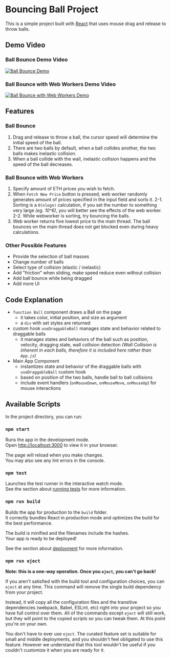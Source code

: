 # Bouncing Ball Project

This is a simple project built with [React](https://react.dev/) that uses mouse drag and release to throw balls.


## Demo Video

### Ball Bounce Demo Video

[![Ball Bounce Demo](http://img.youtube.com/vi/jw5GPUy_MyI/0.jpg)](https://youtu.be/jw5GPUy_MyI)

### Ball Bounce with Web Workers Demo Video
[![Ball Bounce with Web Workers Demo](http://img.youtube.com/vi/ISQRRiaJIy8/0.jpg)](https://youtu.be/ISQRRiaJIy8)

## Features

### Ball Bounce

1. Drag and release to throw a ball, the cursor speed will determine the initial speed of the ball.
2. There are two balls by default, when a ball collides another, the two balls makes inelastic collision.
3. When a ball collide with the wall, inelastic collision happens and the speed of the ball decreases.

### Ball Bounce with Web Workers

1. Specify amount of ETH prices you wish to fetch.
2. When `Fetch New Price` button is pressed, web worker randomly generates amount of prices specified in the input field and sorts it.
2-1. Sorting is a `O(nlogn)` calculation, if you set the number to something very large *(eg. 10^6)*, you will better see the effects of the web worker.
2-2. While webworker is sorting, try bouncing the balls.
3. Web worker returns five lowest price to the main thread. The ball bounces on the main thread does not get blocked even during heavy calculations.


### Other Possible Features

* Provide the selection of ball masses
* Change number of balls
* Select type of collision (elastic / inelastic)
* Add "friction" when sliding, make speed reduce even without collision
* Add ball bounce while being dragged
* Add more UI

## Code Explanation
* `function Ball` component draws a Ball on the page
    * it takes color, initial position, and size as argument
    * a `div` with set styles are returned
* custom hook `useDraggableBall` manages state and behavior related to draggable balls
    * it manages states and behaviors of the ball such as position, velocity, dragging state, wall collision detection *(Wall Collision is inherent in each balls, therefore it is included here rather than `App.js`)*
* Main App Component
    * instantizes state and behavior of the draggable balls with `useDraggableBall` custom hook 
    * based on position of the two balls, handle ball to ball collisions
    * include event handlers (`onMouseDown`, `onMouseMove`, `onMouseUp`) for mouse interactions


## Available Scripts

In the project directory, you can run:

### `npm start`

Runs the app in the development mode.\
Open [http://localhost:3000](http://localhost:3000) to view it in your browser.

The page will reload when you make changes.\
You may also see any lint errors in the console.

### `npm test`

Launches the test runner in the interactive watch mode.\
See the section about [running tests](https://facebook.github.io/create-react-app/docs/running-tests) for more information.

### `npm run build`

Builds the app for production to the `build` folder.\
It correctly bundles React in production mode and optimizes the build for the best performance.

The build is minified and the filenames include the hashes.\
Your app is ready to be deployed!

See the section about [deployment](https://facebook.github.io/create-react-app/docs/deployment) for more information.

### `npm run eject`

**Note: this is a one-way operation. Once you `eject`, you can't go back!**

If you aren't satisfied with the build tool and configuration choices, you can `eject` at any time. This command will remove the single build dependency from your project.

Instead, it will copy all the configuration files and the transitive dependencies (webpack, Babel, ESLint, etc) right into your project so you have full control over them. All of the commands except `eject` will still work, but they will point to the copied scripts so you can tweak them. At this point you're on your own.

You don't have to ever use `eject`. The curated feature set is suitable for small and middle deployments, and you shouldn't feel obligated to use this feature. However we understand that this tool wouldn't be useful if you couldn't customize it when you are ready for it.

